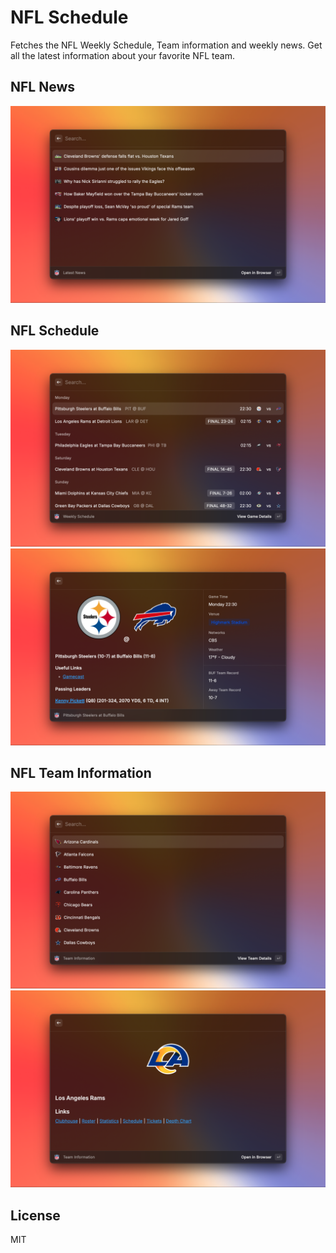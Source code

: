 # NFL Schedule

Fetches the NFL Weekly Schedule, Team information and weekly news.
Get all the latest information about your favorite NFL team.

## NFL News
![Shot 1](./metadata/nfl-information-1.png)

## NFL Schedule
![Shot 2](./metadata/nfl-information-2.png)
![Shot 3](./metadata/nfl-information-3.png)

## NFL Team Information
![Shot 4](./metadata/nfl-information-4.png)
![Shot 5](./metadata/nfl-information-5.png)

License
----

MIT
